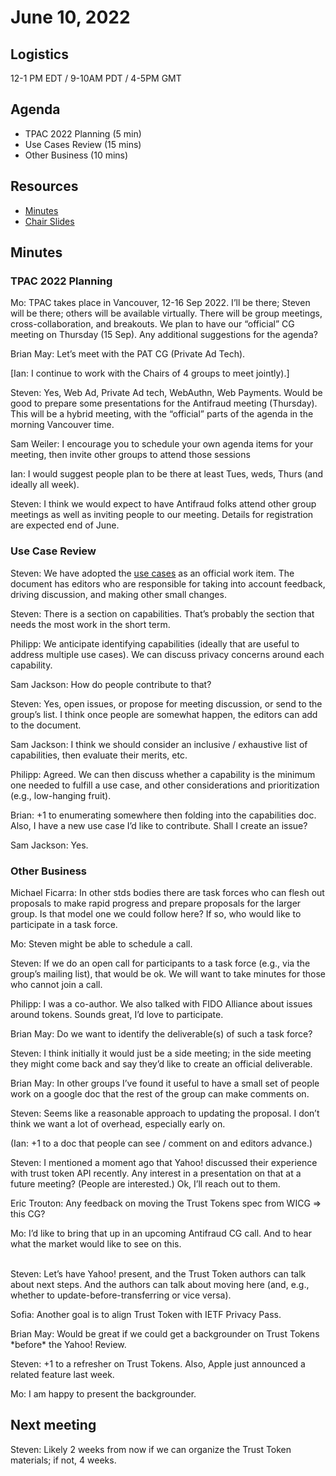 # June 10, 2022

## Logistics

12-1 PM EDT / 9-10AM PDT / 4-5PM GMT

## Agenda

* TPAC 2022 Planning (5 min)
* Use Cases Review (15 mins)
* Other Business (10 mins)

## Resources

* [Minutes](https://docs.google.com/document/d/1kFh69PQHiQjjM7LdqbmjfjCxKDhL6ykuRDzqPDG3C4I/edit?usp=sharing)
* [Chair Slides](https://docs.google.com/presentation/d/1SGcY5JzTNvwUE79wBr6dxT2nyR-nof9ykVzYmJ4vuZM/edit?usp=sharing&resourcekey=0-iXBr4XVdXuWQkPPx780kaQ)

## Minutes

### TPAC 2022 Planning

Mo: TPAC takes place in Vancouver, 12-16 Sep 2022. I’ll be there; Steven will be there; others will be available virtually. There will be group meetings, cross-collaboration, and breakouts. We plan to have our “official” CG meeting on Thursday (15 Sep). Any additional suggestions for the agenda?

Brian May: Let’s meet with the PAT CG (Private Ad Tech).

[Ian: I continue to work with the Chairs of 4 groups to meet jointly).]

Steven: Yes, Web Ad, Private Ad tech, WebAuthn, Web Payments.  Would be good to prepare some presentations for the Antifraud meeting (Thursday). This will be a hybrid meeting, with the “official” parts of the agenda in the morning Vancouver time. 

Sam Weiler: I encourage you to schedule your own agenda items for your meeting, then invite other groups to attend those sessions

Ian: I would suggest people plan to be there at least Tues, weds, Thurs (and ideally all week).

Steven: I think we would expect to have Antifraud folks attend other group meetings as well as inviting people to our meeting. Details for registration are expected end of June.


### Use Case Review

Steven: We have adopted the [use cases](https://github.com/antifraudcg/use-cases/blob/main/USE-CASES.md) as an official work item. The document has editors who are responsible for taking into account feedback, driving discussion, and making other small changes.

Steven: There is a section on capabilities. That’s probably the section that needs the most work in the short term.

Philipp: We anticipate identifying capabilities (ideally that are useful to address multiple use cases). We can discuss privacy concerns around each capability. 

Sam Jackson: How do people contribute to that?

Steven: Yes, open issues, or propose for meeting discussion, or send to the group’s list. I think once people are somewhat happen, the editors can add to the document.

Sam Jackson: I think we should consider an inclusive / exhaustive list of capabilities, then evaluate their merits, etc.

Philipp: Agreed. We can then discuss whether a capability is the minimum one needed to fulfill a use case, and other considerations and prioritization (e.g., low-hanging fruit).

Brian: +1 to enumerating somewhere then folding into the capabilities doc. Also, I have a new use case I’d like to contribute. Shall I create an issue?

Sam Jackson: Yes.


### Other Business

Michael Ficarra: In other stds bodies there are task forces who can flesh out proposals to make rapid progress and prepare proposals for the larger group. Is that model one we could follow here? If so, who would like to participate in a task force.

Mo: Steven might be able to schedule a call.

Steven: If we do an open call for participants to a task force (e.g., via the group’s mailing list), that would be ok. We will want to take minutes for those who cannot join a call.

Philipp: I was a co-author. We also talked with FIDO Alliance about issues around tokens. Sounds great, I’d love to participate.

Brian May: Do we want to identify the deliverable(s) of such a task force?

Steven: I think initially it would just be a side meeting; in the side meeting they might come back and say they’d like to create an official deliverable. 

Brian May: In other groups I’ve found it useful to have a small set of people work on a google doc that the rest of the group can make comments on.

Steven: Seems like a reasonable approach to updating the proposal. I don’t think we want a lot of overhead, especially early on.

(Ian: +1 to a doc that people can see / comment on and editors advance.)

Steven: I mentioned a moment ago that Yahoo! discussed their experience with trust token API recently. Any interest in a presentation on that at a future meeting? (People are interested.) Ok, I’ll reach out to them.

Eric Trouton: Any feedback on moving the Trust Tokens spec from WICG => this CG?

Mo: I’d like to bring that up in an upcoming Antifraud CG call. And to hear what the market would like to see on this.

 \
Steven: Let’s have Yahoo! present, and the Trust Token authors can talk about next steps. And the authors can talk about moving here (and, e.g., whether to update-before-transferring or vice versa).

Sofia: Another goal is to align Trust Token with IETF Privacy Pass. 

Brian May: Would be great if we could get a backgrounder on Trust Tokens \*before\* the Yahoo! Review.

Steven: +1 to a refresher on Trust Tokens. Also, Apple just announced a related feature last week.

Mo: I am happy to present the backgrounder.


## Next meeting

Steven: Likely 2 weeks from now if we can organize the Trust Token materials; if not, 4 weeks.
